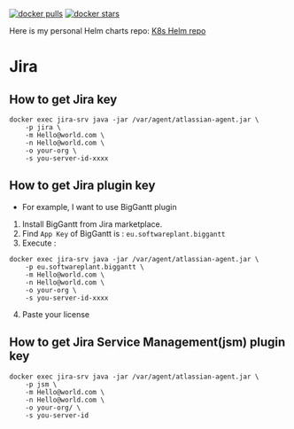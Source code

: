 [![docker pulls](https://img.shields.io/docker/pulls/rromani/jira.svg)](https://hub.docker.com/r/rromani/jira/)  [![docker stars](https://img.shields.io/docker/stars/rromani/jira.svg)](https://hub.docker.com/r/rromani/jira/)

Here is my personal Helm charts repo: [K8s Helm repo](https://github.com/rromani/charts)


# Jira

## How to get Jira key

```
docker exec jira-srv java -jar /var/agent/atlassian-agent.jar \
    -p jira \
    -m Hello@world.com \
    -n Hello@world.com \
    -o your-org \
    -s you-server-id-xxxx
```

## How to get Jira plugin key

- For example, I want to use BigGantt plugin
1. Install BigGantt from Jira marketplace.
2. Find `App Key` of BigGantt is : `eu.softwareplant.biggantt`
3. Execute :

```
docker exec jira-srv java -jar /var/agent/atlassian-agent.jar \
    -p eu.softwareplant.biggantt \
    -m Hello@world.com \
    -n Hello@world.com \
    -o your-org \
    -s you-server-id-xxxx
```

4. Paste your license 

## How to get Jira Service Management(jsm) plugin key

```
docker exec jira-srv java -jar /var/agent/atlassian-agent.jar \
    -p jsm \
    -m Hello@world.com \
    -n Hello@world.com \
    -o your-org/ \
    -s you-server-id
```

